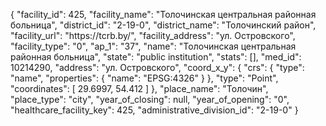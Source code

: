 {
    "facility_id": 425,
    "facility_name": "Толочинская центральная районная больница",
    "district_id": "2-19-0",
    "district_name": "Толочинский район",
    "facility_url": "https:\/\/tcrb.by\/",
    "facility_address": "ул. Островского",
    "facility_type": "0",
    "ap_1": "37",
    "name": "Толочинская центральная районная больница",
    "state": "public institution",
    "stats": [],
    "med_id": 10214290,
    "address": "ул. Островского",
    "coord_x_y": {
        "crs": {
            "type": "name",
            "properties": {
                "name": "EPSG:4326"
            }
        },
        "type": "Point",
        "coordinates": [
            29.6997,
            54.412
        ]
    },
    "place_name": "Толочин",
    "place_type": "city",
    "year_of_closing": null,
    "year_of_opening": "0",
    "healthcare_facility_key": 425,
    "administrative_division_id": "2-19-0"
}